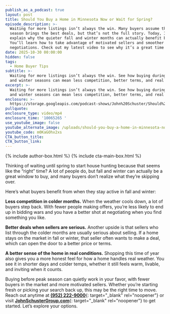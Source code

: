 ```yaml
---
publish_as_a_podcast: true
layout: post
title: Should You Buy a Home in Minnesota Now or Wait for Spring?
episode_description: >-
  Waiting for more listings isn’t always the win. Many buyers assume the peak
  season brings the best deals, but that’s not the full story. Today, I’ll
  explain why the quieter fall and winter months can actually benefit buyers.
  You’ll learn how to take advantage of motivated sellers and smoother
  negotiations. Check out my latest video to see why it’s a great time to buy.
date: 2025-10-30 00:00:00
hidden: false
tags:
  - Home Buyer Tips
subtitle: >-
  Waiting for more listings isn’t always the win. See how buying during the fall
  and winter seasons can mean less competition, better terms, and real savings.
excerpt: >-
  Waiting for more listings isn’t always the win. See how buying during the fall
  and winter seasons can mean less competition, better terms, and real savings.
enclosure: >-
  https://storage.googleapis.com/podcast-shows/John%20Schuster/Should%20You%20Buy%20a%20Home%20in%20Minnesota%20Now%20or%20Wait%20for%20Spring_.mp4
pullquote:
enclosure_type: video/mp4
enclosure_time: '10065265 '
use_youtube_image: false
youtube_alternate_image: /uploads/should-you-buy-a-home-in-minnesota-now-or-wait-for-spring.jpg
youtube_code: m0KaGOhx2xs
CTA_button_title:
CTA_button_link:
---
```

{% include author-box.html %} {% include cta-main-box.html %}

Thinking of waiting until spring to start house hunting because that seems like the “right” time? A lot of people do, but fall and winter can actually be a great window to buy, and many buyers don’t realize what they’re skipping over.

Here’s what buyers benefit from when they stay active in fall and winter:

**Less competition in colder months.** When the weather cools down, a lot of buyers step back. With fewer people making offers, you’re less likely to end up in bidding wars and you have a better shot at negotiating when you find something you like.

**Better deals when sellers are serious.** Another upside is that sellers who list through the colder months are usually serious about selling. If a home stays on the market in fall or winter, that seller often wants to make a deal, which can open the door to a better price or terms.

**A better sense of the home in real conditions.** Shopping this time of year also gives you a more honest feel for how a home handles real weather. You see it in shorter days and colder temps, whether it still feels warm, livable, and inviting when it counts.

Buying before peak season can quietly work in your favor, with fewer buyers in the market and more motivated sellers. Whether you’re starting fresh or picking your search back up, this may be the right time to move. Reach out anytime at [**(952) 222-9000**](tel:9522229000){: target="_blank" rel="noopener"} or visit [**JohnSchusterGroup.com**](http://johnschustergroup.com){: target="_blank" rel="noopener"} to get started. Let’s explore your options.